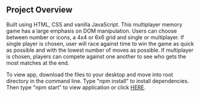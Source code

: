 ## Project Overview
Built using HTML, CSS and vanilla JavaScript. This multiplayer memory game has a large emphasis on DOM manipulation. Users can choose between number or icons, a 4x4 or 6x6 grid and single or multiplayer. If single player is chosen, user will race against time to win the game as quick as possible and with the lowest number of moves as possible. If multiplayer is chosen, players can compete against one another to see who gets the most matches at the end.

To view app, download the files to your desktop and move into root directory in the command line. Type "npm install" to install dependencies. Then type "npm start" to view application or click <a href="https://envincebal.github.io/multiplayer-memory-game/">HERE</a>.
